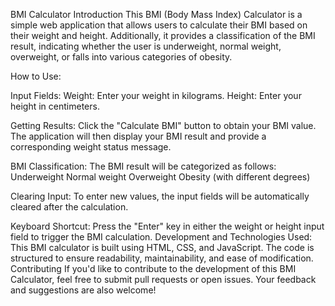 BMI Calculator
Introduction
This BMI (Body Mass Index) Calculator is a simple web application that allows users to calculate their BMI based on their weight and height. Additionally, it provides a classification of the BMI result, indicating whether the user is underweight, normal weight, overweight, or falls into various categories of obesity.

How to Use: 

Input Fields:
Weight: Enter your weight in kilograms.
Height: Enter your height in centimeters.

Getting Results:
Click the "Calculate BMI" button to obtain your BMI value.
The application will then display your BMI result and provide a corresponding weight status message.

BMI Classification:
The BMI result will be categorized as follows:
Underweight
Normal weight
Overweight
Obesity (with different degrees)

Clearing Input:
To enter new values, the input fields will be automatically cleared after the calculation.

Keyboard Shortcut:
Press the "Enter" key in either the weight or height input field to trigger the BMI calculation.
Development and Technologies Used:
This BMI calculator is built using HTML, CSS, and JavaScript.
The code is structured to ensure readability, maintainability, and ease of modification.
Contributing
If you'd like to contribute to the development of this BMI Calculator, feel free to submit pull requests or open issues. Your feedback and suggestions are also welcome!
